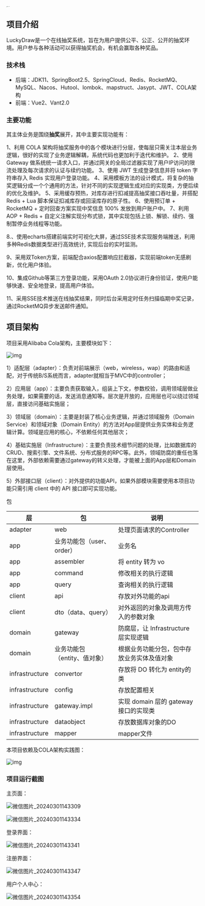 <img src="Images/logo_footer.png" alt="logo_footer" style="zoom:10%;" />



## 项目介绍

LuckyDraw是一个在线抽奖系统，旨在为用户提供公平、公正、公开的抽奖环境。用户参与各种活动可以获得抽奖机会，有机会赢取各种奖品。

### 技术栈

- 后端：JDK11、SpringBoot2.5、SpringCloud、Redis、RocketMQ、MySQL、Nacos、Hutool、lombok、mapstruct、Jasypt、JWT、COLA架构
- 前端：Vue2、Vant2.0



### 主要功能

其主体业务是围绕**抽奖**展开，其中主要实现功能有：

1、利用 COLA 架构将抽奖服务中的各个模块进行分层，使每层只需关注本层业务逻辑，很好的实现了业务逻辑解耦，系统代码也更加利于迭代和维护。
2、使用 Gateway 做系统统一请求入口，并通过网关的全局过滤器实现了用户IP访问的限流处理及每次请求的认证与续约功能。
3、使用 JWT 生成登录信息并将 token 字符串存入 Redis 实现用户登录功能。
4、采用模板方法的设计模式，将复杂的抽奖逻辑分成一个个通用的方法，针对不同的实现逻辑生成对应的实现类，方便后续的优化及维护。
5、采用缓存预热，对库存进行扣减提高抽奖接口吞吐量，并搭配 Redis + Lua 脚本保证扣减库存或回滚库存的原子性。
6、使用预订单 + RocketMQ + 定时回查方案实现中奖信息 100% 发放到用户账户中。
7、利用 AOP + Redis + 自定义注解实现分布式锁，其中实现包括上锁、解锁、续约、强制暂停业务线程等功能。

8.、使用echarts搭建前端实时可视化大屏，通过SSE技术实现服务端推送，利用多种Redis数据类型进行高效统计, 实现后台的实时监测。

9、采用双Token方案，前端配合axios配置响应拦截器，实现前端token无感刷新，优化用户体验。

10、集成Github等第三方登录功能，采用OAuth 2.0协议进行身份验证，使用户能够快速、安全地登录，提高用户体验。

11、采用SSE技术推送在线抽奖结果，同时后台采用定时任务扫描临期中奖记录，通过RocketMQ异步发送邮件通知。



## 项目架构

项目采用Alibaba Cola架构，主要模块如下：

![img](Images/Snipaste_2022-11-07_10-34-11.png)

1）适配层（adapter）：负责对前端展示（web，wireless，wap）的路由和适配，对于传统B/S系统而言，adapter就相当于MVC中的controller；

2）应用层（app）：主要负责获取输入，组装上下文，参数校验，调用领域层做业务处理，如果需要的话，发送消息通知等。层次是开放的，应用层也可以绕过领域层，直接访问基础实施层；

3）领域层（domain）：主要是封装了核心业务逻辑，并通过领域服务（Domain Service）和领域对象（Domain Entity）的方法对App层提供业务实体和业务逻辑计算。领域是应用的核心，不依赖任何其他层次；

4）基础实施层（Infrastructure）：主要负责技术细节问题的处理，比如数据库的CRUD、搜索引擎、文件系统、分布式服务的RPC等。此外，领域防腐的重任也落在这里，外部依赖需要通过gateway的转义处理，才能被上面的App层和Domain层使用。

5）外部接口层（client）：对外提供的功能API，如果外部模块需要使用本项目功能只需引用 client 中的 API 接口即可实现功能。

包

| 层             | 包                           | 说明                                       |
| -------------- | ---------------------------- | ------------------------------------------ |
| adapter        | web                          | 处理页面请求的Controller                   |
| app            | 业务功能包（user、order）    | 业务名                                     |
| app            | assembler                    | 将 entity 转为 vo                          |
| app            | command                      | 修改相关的执行逻辑                         |
| app            | query                        | 查询相关的执行逻辑                         |
| client         | api                          | 存放对外功能的api                          |
| client         | dto（data、query）           | 对外返回的对象及调用方传入的参数对象       |
| domain         | gateway                      | 防腐层，让 Infrastructure 层实现逻辑       |
| domain         | 业务功能包（entity、值对象） | 根据业务功能分包，包中存放业务实体及值对象 |
| infrastructure | convertor                    | 存放将 DO 转化为 entity的类                |
| infrastructure | config                       | 存放配置相关                               |
| infrastructure | gateway.impl                 | 实现 domain 层的 gateway 接口的实现类      |
| infrastructure | dataobject                   | 存放数据库对象的DO                         |
| infrastructure | mapper                       | mapper文件                                 |



本项目依赖及COLA架构实践图：

![img](Images/Snipaste_2022-11-07_10-55-48.png)



### 项目运行截图

主页面：

![微信图片_20240301143309](Images/%E5%BE%AE%E4%BF%A1%E5%9B%BE%E7%89%87_20240301143309.png)

![微信图片_20240301143334](Images/%E5%BE%AE%E4%BF%A1%E5%9B%BE%E7%89%87_20240301143334.png)

登录界面：

![微信图片_20240301143341](Images/%E5%BE%AE%E4%BF%A1%E5%9B%BE%E7%89%87_20240301143341.png)

注册界面：

![微信图片_20240301143347](Images/%E5%BE%AE%E4%BF%A1%E5%9B%BE%E7%89%87_20240301143347.png)

用户个人中心：

![微信图片_20240301143354](Images/%E5%BE%AE%E4%BF%A1%E5%9B%BE%E7%89%87_20240301143354.png)
